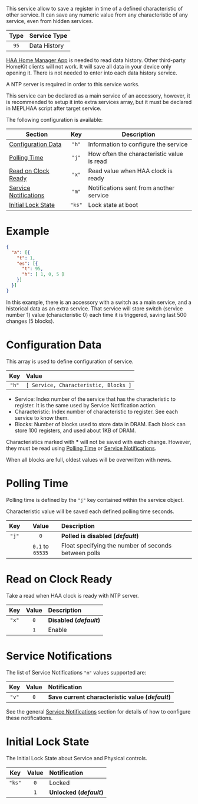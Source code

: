 This service allow to save a register in time of a defined characteristic of other service. It can save any
numeric value from any characteristic of any service, even from hidden services.

| Type | Service Type |
|:----:|:-------------|
| `95` | Data History

[HAA Home Manager App](HAA-Home-Manager) is needed to read data history. Other third-party HomeKit clients will not work. It will save all data in your device only opening it. There is not needed to enter into each data history service.

A NTP server is required in order to this service works.

This service can be declared as a main service of an accessory, however, it is recommended to setup it into extra services array, but it must be declared in MEPLHAA script after target service.

The following configuration is available:

<!-- markdownlint-disable MD013 -->
| Section | Key | Description |
|---------|:-----:|-------------|
| [Configuration Data](#configuration-data) | `"h"` | Information to configure the service
| [Polling Time](#polling-time) | `"j"` | How often the characteristic value is read
| [Read on Clock Ready](#read-on-clock-ready) | `"x"` | Read value when HAA clock is ready
| [Service Notifications](#service-notifications) | `"m"` | Notifications sent from another service
| [Initial Lock State](#initial-lock-state) | `"ks"` | Lock state at boot
<!-- markdownlint-enable MD013 -->

# Example

```json
{
  "a": [{
    "t": 1,
    "es": [{
      "t": 95,
      "h": [ 1, 0, 5 ]
    }]
  }]
}
```

In this example, there is an accessory with a switch as a main service, and a historical data as an extra service.
That service will store switch (service number 1) value (characteristic 0) each time it is triggered, saving last 500 changes (5 blocks).

# Configuration Data

This array is used to define configuration of service.

<!-- markdownlint-disable MD013 -->
| Key | Value |
|:------:|:------|
| `"h"` | `[ Service, Characteristic, Blocks ]`
<!-- markdownlint-enable MD013 -->

- Service: Index number of the service that has the characteristic to register. It is the same used by Service Notification action.
- Characteristic: Index number of characteristic to register. See each service to know them.
- Blocks: Number of blocks used to store data in DRAM. Each block can store 100 registers, and used about 1KB of DRAM.

Characteristics marked with **\*** will not be saved with each change. However, they must be read using [Polling Time](#polling-time) or [Service Notifications](#service-notifications).

When all blocks are full, oldest values will be overwritten with news.

# Polling Time

Polling time is defined by the `"j"` key contained within the service object.

Characteristic value will be saved each defined polling time seconds.

| Key | Value | Description |
|:-----:|:----:|:------------|
| `"j"` | `0` | **Polled is disabled (_default_)**
| | `0.1` to `65535` | Float specifying the number of seconds between polls

# Read on Clock Ready

Take a read when HAA clock is ready with NTP server.

| Key | Value | Description |
|:-----:|:----:|:------------|
| `"x"` | `0` | **Disabled (_default_)**
| | `1` | Enable

# Service Notifications

The list of Service Notifications `"m"` values supported are:

| Key | Value | Notification |
| :--:|:-----:|:------------|
| `"v"` | `0` | **Save current characteristic value (_default_)**

See the general [Service Notifications](accessory-configuration#service-notifications)
section for details of how to configure these notifications.

# Initial Lock State

The Initial Lock State about Service and Physical controls.

| Key  | Value | Notification |
| :---:|:-----:|:------------|
| `"ks"` | `0` | Locked
| | `1` | **Unlocked (_default_)**